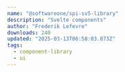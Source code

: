 ```yaml
---
name: "@softwareone/spi-sv5-library"
description: "Svelte components"
author: "Frederik Lefevre"
downloads: 240
updated: "2025-03-13T06:58:03.873Z"
tags: 
  - component-library
  - ui
---
```


